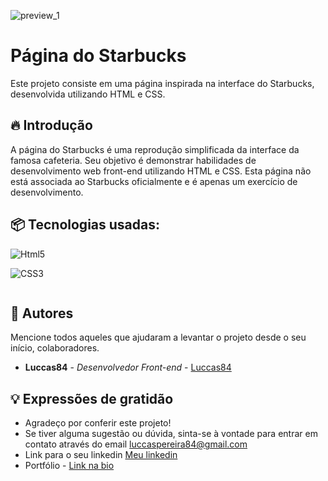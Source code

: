 ![preview_1](https://github.com/Luccas84/Landing-page-Starbucks/assets/167586263/983aea8d-7e9a-4372-ba4f-3c71c0b76293)

# Página do Starbucks

Este projeto consiste em uma página inspirada na interface do Starbucks, desenvolvida utilizando HTML e CSS.

## 🔥 Introdução

A página do Starbucks é uma reprodução simplificada da interface da famosa cafeteria. Seu objetivo é demonstrar habilidades de desenvolvimento web front-end utilizando HTML e CSS. Esta página não está associada ao Starbucks oficialmente e é apenas um exercício de desenvolvimento.

## 📦 Tecnologias usadas:

<div style="display: inline-block">
  <img
    alt="Html5"
    src="https://img.shields.io/badge/HTML5-E34F26?style=for-the-badge&logo=html5&logoColor=white"
  />
  
  <img
    alt="CSS3"
    src="https://img.shields.io/badge/CSS3-1572B6?style=for-the-badge&logo=css3&logoColor=white"
  />
</div>

## 👷 Autores

Mencione todos aqueles que ajudaram a levantar o projeto desde o seu início, colaboradores.

* **Luccas84** - *Desenvolvedor Front-end* - [Luccas84](https://github.com/Luccas84)

## 💡 Expressões de gratidão

* Agradeço por conferir este projeto!
* Se tiver alguma sugestão ou dúvida, sinta-se à vontade para entrar em contato através do email luccaspereira84@gmail.com
* Link para o seu linkedin [Meu linkedin](https://www.linkedin.com/in/luccas-pereira-40022b229/)
* Portfólio - [Link na bio](https://github.com/Luccas84)
